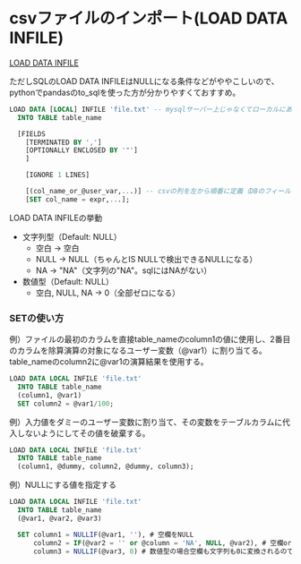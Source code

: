# csvファイルのインポート(LOAD DATA INFILE)

[LOAD DATA INFILE](https://dev.mysql.com/doc/refman/5.6/ja/load-data.html)

ただしSQLのLOAD DATA INFILEはNULLになる条件などがややこしいので、pythonでpandasのto_sqlを使った方が分かりやすくておすすめ。




```sql
LOAD DATA [LOCAL] INFILE 'file.txt' -- mysqlサーバー上じゃなくてローカルにあるファイルの場合、`LOCAL`をつける。
  INTO TABLE table_name

  [FIELDS
    [TERMINATED BY ',']
    [OPTIONALLY ENCLOSED BY '"']
    ]

    [IGNORE 1 LINES]

    [(col_name_or_@user_var,...)] -- csvの列を左から順番に定義（DBのフィールドor変数に入力）
    [SET col_name = expr,...];
```
LOAD DATA INFILEの挙動
- 文字列型（Default: NULL）
  - 空白 -> 空白
  - NULL -> NULL（ちゃんとIS NULLで検出できるNULLになる）
  - NA   -> "NA"（文字列の"NA"。sqlにはNAがない）
- 数値型（Default: NULL）
  - 空白, NULL, NA -> 0（全部ゼロになる）

### SETの使い方

例）ファイルの最初のカラムを直接table_nameのcolumn1の値に使用し、2番目のカラムを除算演算の対象になるユーザー変数（@var1）に割り当てる。table_nameのcolumn2に@var1の演算結果を使用する。

```sql
LOAD DATA LOCAL INFILE 'file.txt'
  INTO TABLE table_name
  (column1, @var1)
  SET column2 = @var1/100;
```
例）入力値をダミーのユーザー変数に割り当て、その変数をテーブルカラムに代入しないようにしてその値を破棄する。

````sql
LOAD DATA LOCAL INFILE 'file.txt'
  INTO TABLE table_name
  (column1, @dummy, column2, @dummy, column3);
``````
例）NULLにする値を指定する

```sql
LOAD DATA LOCAL INFILE 'file.txt'
  INTO TABLE table_name
  (@var1, @var2, @var3)

  SET column1 = NULLIF(@var1, ''), # 空欄をNULL
      column2 = IF(@var2 = '' or @column = 'NA', NULL, @var2), # 空欄or'NA'をNULL
      column3 = NULLIF(@var3, 0) # 数値型の場合空欄も文字列も0に変換されるので、これでNULLにできる(0がないデータの場合)
  ```
